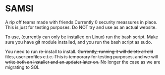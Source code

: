 # SAMSI
A rip off teams made with friends
Currently 0 security meassures in place. This is just for testing purposes. Do NOT try and use as an actual website.

To use, (currently can only be installed on Linux) run the bash script. Make sure you have git module installed, and you run the bash script as sudo.

You need to run re-install to install. <strike>Currently, running it will delete all old files, user profiles e.t.c. This is temporary for testing purposes, and we will write both an installer and an updater later on.</strike> No longer the case as we are migrating to SQL
